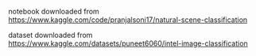 notebook downloaded from 
https://www.kaggle.com/code/pranjalsoni17/natural-scene-classification

dataset downloaded from 
https://www.kaggle.com/datasets/puneet6060/intel-image-classification